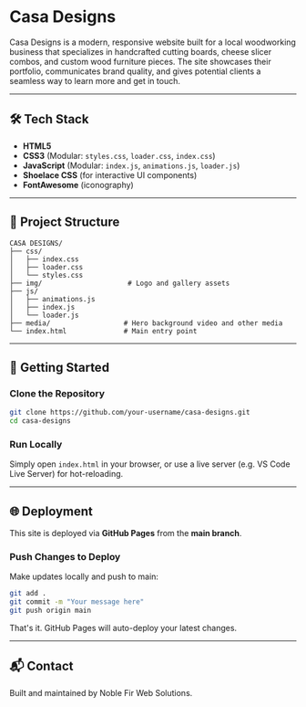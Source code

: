 # Casa Designs

Casa Designs is a modern, responsive website built for a local woodworking business that specializes in handcrafted cutting boards, cheese slicer combos, and custom wood furniture pieces. The site showcases their portfolio, communicates brand quality, and gives potential clients a seamless way to learn more and get in touch.

---

## 🛠️ Tech Stack

- **HTML5**
- **CSS3** (Modular: `styles.css`, `loader.css`, `index.css`)
- **JavaScript** (Modular: `index.js`, `animations.js`, `loader.js`)
- **Shoelace CSS** (for interactive UI components)
- **FontAwesome** (iconography)

---

## 📁 Project Structure

```
CASA DESIGNS/
├── css/
│   ├── index.css
│   ├── loader.css
│   └── styles.css
├── img/                     # Logo and gallery assets
├── js/
│   ├── animations.js
│   ├── index.js
│   └── loader.js
├── media/                  # Hero background video and other media
└── index.html              # Main entry point
```

---

## 🚀 Getting Started

### Clone the Repository

```bash
git clone https://github.com/your-username/casa-designs.git
cd casa-designs
```

### Run Locally

Simply open `index.html` in your browser, or use a live server (e.g. VS Code Live Server) for hot-reloading.

---

## 🌐 Deployment

This site is deployed via **GitHub Pages** from the **main branch**.

### Push Changes to Deploy

Make updates locally and push to main:

```bash
git add .
git commit -m "Your message here"
git push origin main
```

That's it. GitHub Pages will auto-deploy your latest changes.

---

## 📬 Contact

Built and maintained by Noble Fir Web Solutions.